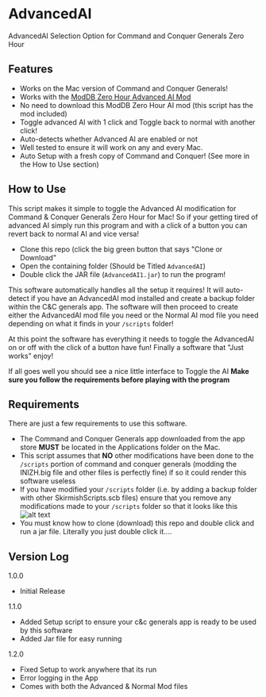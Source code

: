 # AdvancedAI
AdvancedAI Selection Option for Command and Conquer Generals Zero Hour

## Features
- Works on the Mac version of Command and Conquer Generals! 
- Works with the [ModDB Zero Hour Advanced AI Mod ](http://www.moddb.com/mods/advanced-ai-mod-for-zero-hour-improved-by-aei/downloads/advanced-ai-mod-098-improved-by-aei-v28)
- No need to download this ModDB Zero Hour AI mod (this script has the mod included)
- Toggle advanced AI with 1 click and Toggle back to normal with another click! 
- Auto-detects whether Advanced AI are enabled or not
- Well tested to ensure it will work on any and every Mac.
- Auto Setup with a fresh copy of Command and Conquer! (See more in the How to Use section)

## How to Use
This script makes it simple to toggle the Advanced AI modification for Command & Conquer Generals Zero Hour for Mac! So if your getting tired of advanced AI simply run this program and with a click of a button you can revert back to normal AI and vice versa!

- Clone this repo (click the big green button that says "Clone or Download"
- Open the containing folder (Should be Titled `AdvancedAI`)
- Double click the JAR file (`AdvancedAI1.jar`) to run the program!


This software automatically handles all the setup it requires! It will auto-detect if you have an AdvancedAI mod installed and create a backup folder within the C&C generals app. The software will then proceed to create either the AdvancedAI mod file you need or the Normal AI mod file you need depending on what it finds in your `/scripts` folder! 


At this point the software has everything it needs to toggle the AdvancedAI on or off with the click of a button have fun! Finally a software that "Just works" enjoy!


If all goes well you should see a nice little interface to Toggle the AI **Make sure you follow the requirements before playing with the program**

## Requirements
There are just a few requirements to use this software.

- The Command and Conquer Generals app downloaded from the app store **MUST** be located in the Applications folder on the Mac.
- This script assumes that **NO** other modifications have been done to the `/scripts` portion of command and conquer generals (modding the INIZH.big file and other files is perfectly fine) if so it could render this software useless
- If you have modified your `/scripts` folder (i.e. by adding a backup folder with other SkirmishScripts.scb files) ensure that you remove any modifications made to your `/scripts` folder so that it looks like this
![alt text](https://image.ibb.co/k2LcV5/scripts_folder.png "What your scripts folder should look like")
- You must know how to clone (download) this repo and double click and run a jar file. Literally you just double click it....


## Version Log

1.0.0
- Initial Release

1.1.0 
- Added Setup script to ensure your c&c generals app is ready to be used by this software
- Added Jar file for easy running

1.2.0 
- Fixed Setup to work anywhere that its run
- Error logging in the App
- Comes with both the Advanced & Normal Mod files
